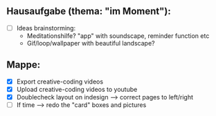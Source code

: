 ## Hausaufgabe (thema: "im Moment"):
- [ ] Ideas brainstorming:
    - Meditationshilfe? "app" with soundscape, reminder function etc
    - Gif/loop/wallpaper with beautiful landscape?

## Mappe:
- [x] Export creative-coding videos
- [x] Upload creative-coding videos to youtube
- [x] Doublecheck layout on indesign --> correct pages to left/right
- [ ] If time --> redo the "card" boxes and pictures
